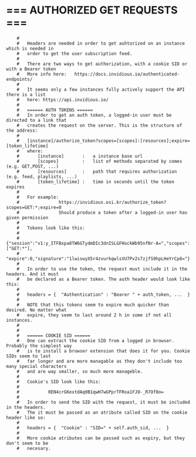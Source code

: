 #   ===                       AUTHORIZED GET REQUESTS                              ===
        #   
        #   Headers are needed in order to get auhtorized on an instance which is needed in 
        #   order to get the user subscription feed.
        #
        #   There are two ways to get authorization, with a cookie SID or with a Bearer token
        #   More info here:   https://docs.invidious.io/authenticated-endpoints/
        #
        #   It seems only a few instances fully actively support the API there is a list
        #   here: https://api.invidious.io/
        #
        #   ====== AUTH TOKENS ======
        #   In order to get an auth token, a logged-in user must be directed to a link that
        #   creates the request on the server. This is the structure of the address:
        #   
        #   [instance]/authorize_token?scopes=[scopes]:[resources];expire=[token_lifetime]
        #   where:
        #       [instance]       :   a instance base url
        #       [scopes]         :   list of methods separated by comes (e.g. GET,POST, ...)
        #       [resources]      :   path that requires authorization (e.g. feed, playlists, ...)
        #       [token_lifetime] :   time in seconds until the token expires
        #
        #   For example: 
        #               https://invidious.osi.kr/authorize_token?scopes=GET:*;expire=0
        #               Should produce a token after a logged-in user has given permission
        # 
        #   Tokens look like this:
        #
        #         {"session":"v1:y_ITFBxpa8TW6GTydmDIc3dnISLGFHockWb95nfNr-A=","scopes":["GET:*"],
        #           "expire":0,"signature":"1lwiswyX5r4zvurkqwlsVU7Pv2s7zjfS9hpLHeYrCp8="}  
        # 
        #   In order to use the token, the request must include it in the headers. And it must 
        #   be declared as a Bearer token. The auth header would look like this:
        # 
        #   headers = {  "Authentication" : "Bearer " + auth_token, ...  }             
        #   
        #   NOTE that this tokens seem to expire much quicker than desired. No matter what
        #   expire, they seem to last around 2 h in some if not all instances. 
        #   
        #
        #   ====== COOKIE SID ======
        #   One can extract the cookie SID from a logged in browser. Probably the simplest way 
        #   is to install a browser extension that does it for you. Cookie SIDs seem to last 
        #   far longer and are more managable as they don't include too many special characters 
        #   and are way smaller, so much more manageble.
        #
        #   Cookie's SID look like this:
        #
        #           0EN4crGKextdAq0B1qwH7wGPprTFRoa1FJO-_R7Of8o=
        #
        #   In order to send the SID with the request, it must be included in the headers. 
        #   The it must be passed as an atribute called SID on the cookie header like so: 
        # 
        #   headers = {  "Cookie" : "SID=" + self.auth_sid, ...  }
        #
        #   More cookie atributes can be passed such as expiry, but they don't seem to be
        #   necesary.